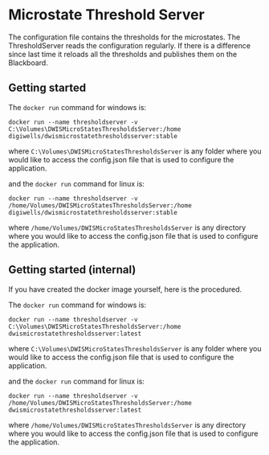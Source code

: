 ﻿# Microstate Threshold Server
The configuration file contains the thresholds for the microstates. The ThresholdServer reads the configuration regularly. If there
is a difference since last time it reloads all the thresholds and publishes them on the Blackboard.

## Getting started
The `docker run` command for windows is:
```
docker run --name thresholdserver -v C:\Volumes\DWISMicroStatesThresholdsServer:/home digiwells/dwismicrostatethresholdsserver:stable
```
where `C:\Volumes\DWISMicroStatesThresholdsServer` is any folder where you would like to access the config.json file that is used to configure
the application.

and the `docker run` command for linux is:
```
docker run --name thresholdserver -v /home/Volumes/DWISMicroStatesThresholdsServer:/home digiwells/dwismicrostatethresholdsserver:stable
```
where `/home/Volumes/DWISMicroStatesThresholdsServer` is any directory where you would like to access the config.json file that is used to
configure the application.

## Getting started (internal)
If you have created the docker image yourself, here is the procedured.

The `docker run` command for windows is:
```
docker run --name thresholdserver -v C:\Volumes\DWISMicroStatesThresholdsServer:/home dwismicrostatethresholdsserver:latest
```
where `C:\Volumes\DWISMicroStatesThresholdsServer` is any folder where you would like to access the config.json file that is used to configure
the application.

and the `docker run` command for linux is:
```
docker run --name thresholdserver -v /home/Volumes/DWISMicroStatesThresholdsServer:/home dwismicrostatethresholdsserver:latest
```
where `/home/Volumes/DWISMicroStatesThresholdsServer` is any directory where you would like to access the config.json file that is used to
configure the application.
